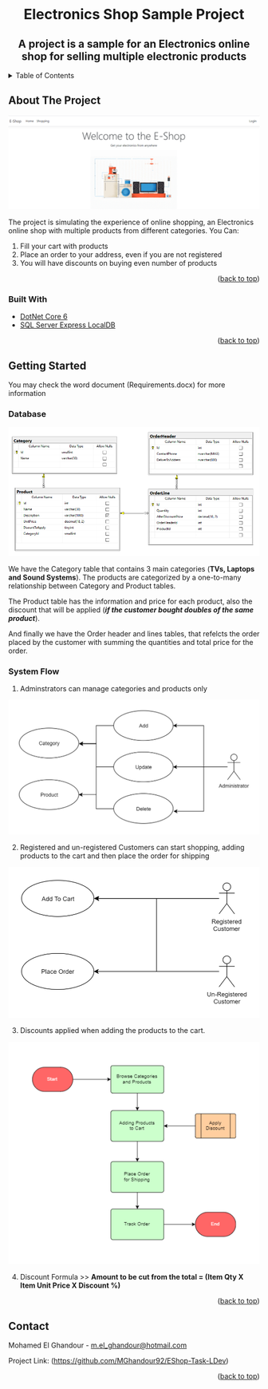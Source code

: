 <div id="top"></div>

<!--
*** I'm using markdown "reference style" links for readability.
*** Reference links are enclosed in brackets [ ] instead of parentheses ( ).
*** See the bottom of this document for the declaration of the reference variables
*** for contributors-url, forks-url, etc. This is an optional, concise syntax you may use.
*** https://www.markdownguide.org/basic-syntax/#reference-style-links
-->

<br />
<div align="center">
  <h1 align="center">Electronics Shop Sample Project</h3>
  <h2 align="center">A project is a sample for an Electronics online shop for selling multiple electronic products</h2>
</div>


<!-- TABLE OF CONTENTS -->
<details>
  <summary>Table of Contents</summary>
  <ol>
    <li>
      <a href="#about-the-project">About The Project</a>
      <ul>
        <li><a href="#built-with">Built With</a></li>
      </ul>
    </li>
    <li>
      <a href="#getting-started">Getting Started</a>
      <ul>
        <li><a href="#database">Database</a></li>
        <li><a href="#system-flow">System Flow</a></li>
      </ul>
    </li>
  </ol>
</details>



<!-- ABOUT THE PROJECT -->
## About The Project

![Eshop Home Page][product-screenshot]


The project is simulating the experience of online shopping, an Electronics online shop with multiple products from different categories.
You Can:
1. Fill your cart with products
2. Place an order to your address, even if you are not registered
3. You will have discounts on buying even number of products

<p align="right">(<a href="#top">back to top</a>)</p>



### Built With

* [DotNet Core 6](https://dotnet.microsoft.com/en-us/download/dotnet/6.0)
* [SQL Server Express LocalDB](https://docs.microsoft.com/en-us/sql/database-engine/configure-windows/sql-server-express-localdb?view=sql-server-ver16)

<p align="right">(<a href="#top">back to top</a>)</p>



<!-- GETTING STARTED -->
## Getting Started

You may check the word document (Requirements.docx) for more information

### Database

![DB Diagram][db-diagram]

We have the Category table that contains 3 main categories (**TVs, Laptops and Sound Systems**). The products are categorized by a one-to-many relationship between Category and Product tables.

The Product table has the information and price for each product, also the discount that will be applied (***if the customer bought doubles of the same product***).

And finally we have the Order header and lines tables, that refelcts the order placed by the customer with summing the quantities and total price for the order.

### System Flow

1. Adminstrators can manage categories and products only

![Admin UseCases][admin-usecases]

2. Registered and un-registered Customers can start shopping, adding products to the cart and then place the order for shipping

![Customer UseCases][customers-usecases]

3. Discounts applied when adding the products to the cart.

![Process Flow][flow-process]

4. Discount Formula >> **Amount to be cut from the total = (Item Qty X Item Unit Price X Discount %)**

<p align="right">(<a href="#top">back to top</a>)</p>

<!-- CONTACT -->
## Contact

Mohamed El Ghandour - m.el_ghandour@hotmail.com 

Project Link: (https://github.com/MGhandour92/EShop-Task-LDev)

<p align="right">(<a href="#top">back to top</a>)</p>

<!-- MARKDOWN LINKS & IMAGES -->
<!-- https://www.markdownguide.org/basic-syntax/#reference-style-links -->
[product-screenshot]: README_images/ProductScreen.png
[db-diagram]: README_images/DB_Diagram.png
[admin-usecases]: README_images/Admin_UseCases.png
[customers-usecases]: README_images/Customers_UseCases.png
[flow-process]: README_images/Flow_Chart.png